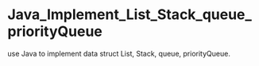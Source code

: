 # Java_Implement_List_Stack_queue_priorityQueue
use Java to implement data struct List, Stack, queue, priorityQueue.
